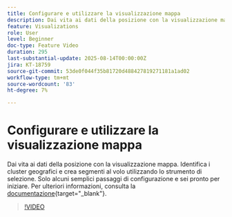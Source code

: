 ```yaml
---
title: Configurare e utilizzare la visualizzazione mappa
description: Dai vita ai dati della posizione con la visualizzazione mappa. Identifica i cluster geografici e crea segmenti al volo utilizzando lo strumento di selezione. Solo alcuni semplici passaggi di configurazione e sei pronto per iniziare.
feature: Visualizations
role: User
level: Beginner
doc-type: Feature Video
duration: 295
last-substantial-update: 2025-08-14T00:00:00Z
jira: KT-18759
source-git-commit: 53de0f044f35b81720d488427819271181a1ad02
workflow-type: tm+mt
source-wordcount: '83'
ht-degree: 7%

---
```



# Configurare e utilizzare la visualizzazione mappa

Dai vita ai dati della posizione con la visualizzazione mappa. Identifica i cluster geografici e crea segmenti al volo utilizzando lo strumento di selezione. Solo alcuni semplici passaggi di configurazione e sei pronto per iniziare. Per ulteriori informazioni, consulta la [documentazione](https://experienceleague.adobe.com/it/docs/analytics-platform/using/cja-workspace/visualizations/map){target="_blank"}.

>[!VIDEO](https://video.tv.adobe.com/v/3470819/?learn=on&enablevpops)
